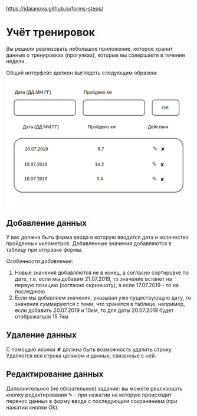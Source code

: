 https://jdaianova.github.io/forms-steps/



Учёт тренировок
===

Вы решили реализовать небольшое приложение, которое хранит данные о тренировках (прогулках), которые вы совершаете в течение недели.

Общий интерфейс должен выглядеть следующим образом:

![Steps](./assets/steps.png)

## Добавление данных

У вас должна быть форма ввода в которую вводится дата и количество пройденных километров. Добавленные значения добавляются в таблицу при отправке формы.

_Особенности добавления_:
1. Новые значения добавляются не в конец, а согласно сортировке по дате, т.е. если мы добавим 21.07.2019, то значение встанет на первую позицию (согласно скриншоту), а если 17.07.2019 - то на последнюю
2. Если мы добавляем значения, указывая уже существующую дату, то значения суммируются с теми, что хранятся в таблице, например, если добавить 20.07.2019 и 10км, то для даты 20.07.2019 будет отображаться 15.7км

## Удаление данных

С помощью иконки ✘ должна быть возможность удалить строку. Удаляется вся строка целиком и данные, связанные с ней.

## Редактирование данных

Дополнительное (не обязательное) задание: вы можете реализовать кнопку редактирования ✎ - при нажатии на которую происходит перенос данных в форму ввода с последующим сохранением (при нажатии кнопки Ok).